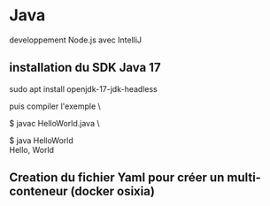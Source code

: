 # Java

developpement Node.js avec IntelliJ

## installation du SDK Java 17

sudo apt install openjdk-17-jdk-headless

puis compiler l'exemple \

$ javac HelloWorld.java \

$ java HelloWorld \
Hello, World

## Creation du fichier Yaml pour créer un multi-conteneur (docker osixia)

